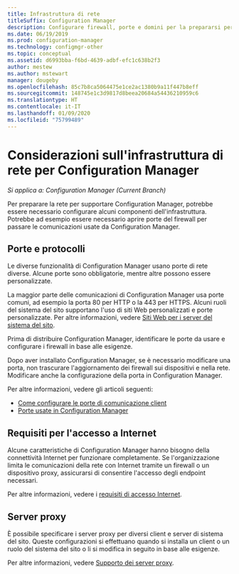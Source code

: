 ```yaml
---
title: Infrastruttura di rete
titleSuffix: Configuration Manager
description: Configurare firewall, porte e domini per la prepararsi per le comunicazioni di Configuration Manager.
ms.date: 06/19/2019
ms.prod: configuration-manager
ms.technology: configmgr-other
ms.topic: conceptual
ms.assetid: d6993bba-f6bd-4639-adbf-efc1c638b2f3
author: mestew
ms.author: mstewart
manager: dougeby
ms.openlocfilehash: 85c7b8ca5064475e1ce2ac1380b9a11f447b8eff
ms.sourcegitcommit: 148745e1c3d9817d8beea20684a54436210959c6
ms.translationtype: HT
ms.contentlocale: it-IT
ms.lasthandoff: 01/09/2020
ms.locfileid: "75799489"
---
```

# <a name="network-infrastructure-considerations-for-configuration-manager"></a>Considerazioni sull'infrastruttura di rete per Configuration Manager

*Si applica a: Configuration Manager (Current Branch)*

Per preparare la rete per supportare Configuration Manager, potrebbe essere necessario configurare alcuni componenti dell'infrastruttura. Potrebbe ad esempio essere necessario aprire porte del firewall per passare le comunicazioni usate da Configuration Manager.  

## <a name="ports-and-protocols"></a>Porte e protocolli

Le diverse funzionalità di Configuration Manager usano porte di rete diverse. Alcune porte sono obbligatorie, mentre altre possono essere personalizzate.

La maggior parte delle comunicazioni di Configuration Manager usa porte comuni, ad esempio la porta 80 per HTTP o la 443 per HTTPS. Alcuni ruoli del sistema del sito supportano l'uso di siti Web personalizzati e porte personalizzate. Per altre informazioni, vedere [Siti Web per i server del sistema del sito](/sccm/core/plan-design/network/websites-for-site-system-servers).

Prima di distribuire Configuration Manager, identificare le porte da usare e configurare i firewall in base alle esigenze.

Dopo aver installato Configuration Manager, se è necessario modificare una porta, non trascurare l'aggiornamento dei firewall sui dispositivi e nella rete. Modificare anche la configurazione della porta in Configuration Manager.

Per altre informazioni, vedere gli articoli seguenti:

- [Come configurare le porte di comunicazione client](/sccm/core/clients/deploy/configure-client-communication-ports)
- [Porte usate in Configuration Manager](/sccm/core/plan-design/hierarchy/ports)


## <a name="internet-access-requirements"></a>Requisiti per l'accesso a Internet

Alcune caratteristiche di Configuration Manager hanno bisogno della connettività Internet per funzionare completamente. Se l'organizzazione limita le comunicazioni della rete con Internet tramite un firewall o un dispositivo proxy, assicurarsi di consentire l'accesso degli endpoint necessari.

Per altre informazioni, vedere i [requisiti di accesso Internet](/sccm/core/plan-design/network/internet-endpoints).


## <a name="proxy-servers"></a>Server proxy

È possibile specificare i server proxy per diversi client e server di sistema del sito. Queste configurazioni si effettuano quando si installa un client o un ruolo del sistema del sito o li si modifica in seguito in base alle esigenze.

Per altre informazioni, vedere [Supporto dei server proxy](/sccm/core/plan-design/network/proxy-server-support).
